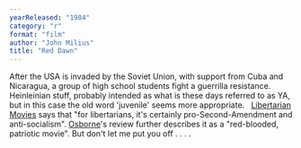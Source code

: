 ```yaml
---
yearReleased: "1984"
category: "r"
format: "film"
author: "John Milius"
title: "Red Dawn"
---
```

After the USA is invaded by the Soviet Union, with support  from Cuba and Nicaragua, a group of high school students fight a guerrilla  resistance. Heinleinian stuff, probably intended as what is these days referred  to as YA, but in this case the old word 'juvenile' seems more appropriate.
 
 <a href="http://libertarianmovies.net/R/Red-Dawn-1984-.html">Libertarian Movies</a>  says that "for libertarians, it's certainly pro-Second-Amendment and  anti-socialism". <a href="biblio.htm#Osborne">Osborne</a>'s review further  describes it as a "red-blooded, patriotic movie". But don't let me put you off .  . . .
  